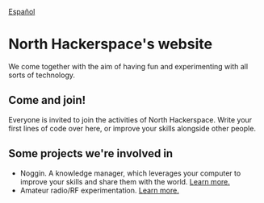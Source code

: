 [Español](/)

# North Hackerspace's website

We come together with the aim of having fun and experimenting with all sorts of technology.

## Come and join!
Everyone is invited to join the activities of North Hackerspace. Write your first lines of code over here, or improve your skills alongside other people. 

## Some projects we're involved in
* Noggin. A knowledge manager, which leverages your computer to improve your skills and share them with the world. [Learn more.](./noggin-en)
* Amateur radio/RF experimentation. [Learn more.](./ham-radio) 
